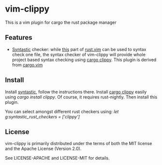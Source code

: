 # vim-clippy
This is a vim plugin for cargo the rust package manager

## Features
* [Syntastic](https://github.com/scrooloose/syntastic) checker: while [this](https://github.com/rust-lang/rust.vim/blob/master/syntax_checkers/rust/rustc.vim) part of [rust.vim](https://github.com/rust-lang/rust.vim) can be used to syntax check one file, the syntax checker of vim-clippy will provide whole project based syntax checking using [cargo clippy](https://github.com/arcnmx/cargo-clippy). This plugin is derived from [cargo.vim](https://github.com/Nonius/cargo.vim/)

## Install
Install [syntastic](https://github.com/scrooloose/syntastic), follow the instructions there.
Install [cargo clippy](https://github.com/arcnmx/cargo-clippy) easily using *cargo install clippy*.
Of course, it requires rust-nightly.
Then install this plugin.

You can select amongst different rust checkers using:
*let g:syntastic_rust_checkers = ['clippy']*

## License

vim-clippy is primarily distributed under the terms of both the MIT license
and the Apache License (Version 2.0).

See LICENSE-APACHE and LICENSE-MIT for details.
